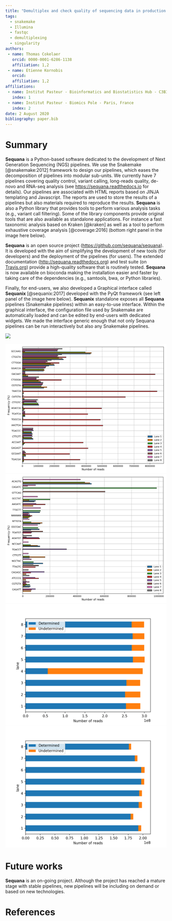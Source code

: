 ```yaml
---
title: "Demultiplex and check quality of sequencing data in production using Sequana NGS pipelines"
tags:
  - snakemake
  - Illumina
  - fastqc
  - demultiplexing
  - singularity
authors:
 - name: Thomas Cokelaer
   orcid: 0000-0001-6286-1138
   affiliation: 1,2
 - name: Etienne Kornobis
   orcid: 
   affiliation: 1,2
affiliations:
 - name: Institut Pasteur - Bioinformatics and Biostatistics Hub - C3BI, USR 3756 IP CNRS - Paris, France
   index: 1
 - name: Institut Pasteur - Biomics Pole - Paris, France
   index: 2
date: 2 August 2020
bibliography: paper.bib
---
```


# Summary

**Sequana** is a Python-based software dedicated to the development of Next Generation Sequencing (NGS) pipelines.
We use the Snakemake [@snakemake:2012] framework to design our pipelines, which eases the decomposition of pipelines into modular sub-units. We currently have 7 pipelines covering quality control, variant calling, long-reads quality, de-novo and RNA-seq analysis (see https://sequana.readthedocs.io for details). Our pipelines are associated with HTML reports based on JINJA templating and Javascript. The reports are used to store the results of a pipelines but also materials required to reproduce the results. **Sequana** is also a Python library that provides tools to perform various analysis tasks (e.g., variant call filtering). Some of the library components provide original tools that are also available as standalone applications. For instance a fast taxonomic analysis based on Kraken [@kraken] as well as a tool to perform exhaustive coverage analysis [@coverage:2016] (bottom right panel in the image here below).

**Sequana** is an open source project (https://github.com/sequana/sequana). It is developed with the aim
of simplifying the development of new tools (for developers) and the deployment of the pipelines (for users).
The extended documentation (http://sequana.readthedocs.org) and test suite (on [Travis.org](http://travis-ci.org)) provide a high-quality
software that is routinely tested. **Sequana** is now available on bioconda making the installation easier and faster by taking care of the dependencies (e.g., samtools, bwa, or Python libraries).

Finally, for end-users, we also developed a Graphical interface called **Sequanix** [@sequanix:2017] developed with the PyQt framework (see left panel of the image here below). **Sequanix** standalone exposes all **Sequana** pipelines (Snakemake pipelines) within an easy-to-use interface. Within the graphical interface, the configuration file used by Snakemake are automatically loaded and can be edited by end-users with dedicated widgets. We made the interface generic enough that not only Sequana pipelines can be run interactively but also any Snakemake pipelines.

![](demultiplex.png)

![](barcodes_hiseq_bad_lane.png)
![](barcodes_hiseq_good.png)
![](summary_hiseq_bad_lane.png)
![](summary_hiseq_good.png)


# Future works

**Sequana** is an on-going project. Although the project has reached a mature stage with stable pipelines, new pipelines will be including on demand or based on new technologies.

# References

